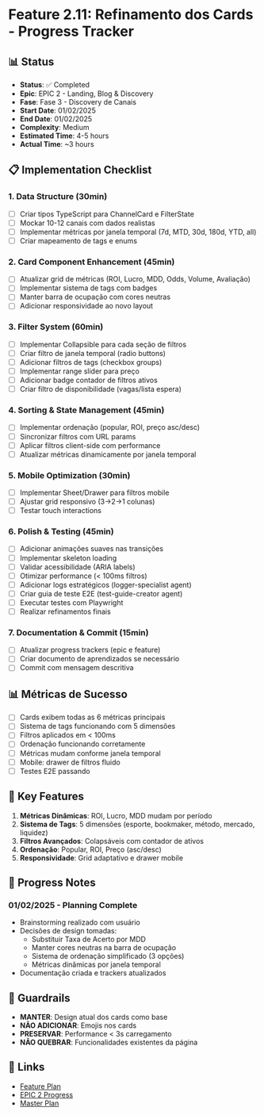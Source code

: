 # Feature 2.11: Refinamento dos Cards - Progress Tracker

## 📊 Status
- **Status**: ✅ Completed
- **Epic**: EPIC 2 - Landing, Blog & Discovery
- **Fase**: Fase 3 - Discovery de Canais
- **Start Date**: 01/02/2025
- **End Date**: 01/02/2025
- **Complexity**: Medium
- **Estimated Time**: 4-5 hours
- **Actual Time**: ~3 hours

## 📋 Implementation Checklist

### 1. Data Structure (30min)
- [ ] Criar tipos TypeScript para ChannelCard e FilterState
- [ ] Mockar 10-12 canais com dados realistas
- [ ] Implementar métricas por janela temporal (7d, MTD, 30d, 180d, YTD, all)
- [ ] Criar mapeamento de tags e enums

### 2. Card Component Enhancement (45min)
- [ ] Atualizar grid de métricas (ROI, Lucro, MDD, Odds, Volume, Avaliação)
- [ ] Implementar sistema de tags com badges
- [ ] Manter barra de ocupação com cores neutras
- [ ] Adicionar responsividade ao novo layout

### 3. Filter System (60min)
- [ ] Implementar Collapsible para cada seção de filtros
- [ ] Criar filtro de janela temporal (radio buttons)
- [ ] Adicionar filtros de tags (checkbox groups)
- [ ] Implementar range slider para preço
- [ ] Adicionar badge contador de filtros ativos
- [ ] Criar filtro de disponibilidade (vagas/lista espera)

### 4. Sorting & State Management (45min)
- [ ] Implementar ordenação (popular, ROI, preço asc/desc)
- [ ] Sincronizar filtros com URL params
- [ ] Aplicar filtros client-side com performance
- [ ] Atualizar métricas dinamicamente por janela temporal

### 5. Mobile Optimization (30min)
- [ ] Implementar Sheet/Drawer para filtros mobile
- [ ] Ajustar grid responsivo (3→2→1 colunas)
- [ ] Testar touch interactions

### 6. Polish & Testing (45min)
- [ ] Adicionar animações suaves nas transições
- [ ] Implementar skeleton loading
- [ ] Validar acessibilidade (ARIA labels)
- [ ] Otimizar performance (< 100ms filtros)
- [ ] Adicionar logs estratégicos (logger-specialist agent)
- [ ] Criar guia de teste E2E (test-guide-creator agent)
- [ ] Executar testes com Playwright
- [ ] Realizar refinamentos finais

### 7. Documentation & Commit (15min)
- [ ] Atualizar progress trackers (epic e feature)
- [ ] Criar documento de aprendizados se necessário
- [ ] Commit com mensagem descritiva

## 📊 Métricas de Sucesso
- [ ] Cards exibem todas as 6 métricas principais
- [ ] Sistema de tags funcionando com 5 dimensões
- [ ] Filtros aplicados em < 100ms
- [ ] Ordenação funcionando corretamente
- [ ] Métricas mudam conforme janela temporal
- [ ] Mobile: drawer de filtros fluido
- [ ] Testes E2E passando

## 🎯 Key Features
1. **Métricas Dinâmicas**: ROI, Lucro, MDD mudam por período
2. **Sistema de Tags**: 5 dimensões (esporte, bookmaker, método, mercado, liquidez)
3. **Filtros Avançados**: Colapsáveis com contador de ativos
4. **Ordenação**: Popular, ROI, Preço (asc/desc)
5. **Responsividade**: Grid adaptativo e drawer mobile

## 📝 Progress Notes

### 01/02/2025 - Planning Complete
- Brainstorming realizado com usuário
- Decisões de design tomadas:
  - Substituir Taxa de Acerto por MDD
  - Manter cores neutras na barra de ocupação
  - Sistema de ordenação simplificado (3 opções)
  - Métricas dinâmicas por janela temporal
- Documentação criada e trackers atualizados

## 🚨 Guardrails
- **MANTER**: Design atual dos cards como base
- **NÃO ADICIONAR**: Emojis nos cards
- **PRESERVAR**: Performance < 3s carregamento
- **NÃO QUEBRAR**: Funcionalidades existentes da página

## 🔗 Links
- [Feature Plan](/docs/features/planning/feature-2.11-refinamento-cards.md)
- [EPIC 2 Progress](/docs/epics/epic-2-landing-blog-discovery/progress.md)
- [Master Plan](/docs/master-plan.md)